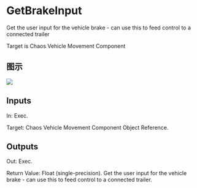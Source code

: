 # GetBrakeInput

Get the user input for the vehicle brake - can use this to feed control to a connected trailer

Target is Chaos Vehicle Movement Component

## 图示

![]($-20221218-19034562.png)

## Inputs

In: Exec.

Target: Chaos Vehicle Movement Component Object Reference.  

## Outputs

Out: Exec.

Return Value: Float (single-precision). Get the user input for the vehicle brake - can use this to feed control to a connected trailer.

